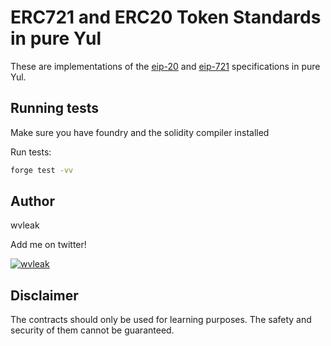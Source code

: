 # ERC721 and ERC20 Token Standards in pure Yul

These are implementations of the [eip-20](https://eips.ethereum.org/EIPS/eip-20) and [eip-721](https://eips.ethereum.org/EIPS/eip-721) specifications in pure Yul.

## Running tests

Make sure you have foundry and the solidity compiler installed

Run tests:

```bash
forge test -vv
```

## Author

wvleak

Add me on twitter!

<p align="left"> <a href="https://twitter.com/wvleak" target="blank"><img src="https://img.shields.io/twitter/follow/wvleak?logo=twitter&style=for-the-badge" alt="wvleak" /></a> </p>

## Disclaimer

The contracts should only be used for learning purposes. The safety and security of them cannot be guaranteed.
